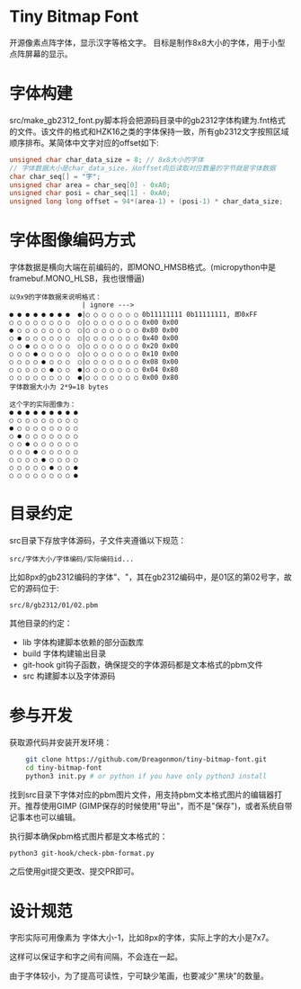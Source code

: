 # Tiny Bitmap Font
开源像素点阵字体，显示汉字等格文字。
目标是制作8x8大小的字体，用于小型点阵屏幕的显示。

# 字体构建
src/make_gb2312_font.py脚本将会把源码目录中的gb2312字体构建为.fnt格式的文件。该文件的格式和HZK16之类的字体保持一致，所有gb2312文字按照区域顺序排布。某简体中文字对应的offset如下:

```c
unsigned char char_data_size = 8; // 8x8大小的字体
// 字体数据大小是char_data_size，从offset向后读取对应数量的字节就是字体数据
char char_seq[] = "字";
unsigned char area = char_seq[0] - 0xA0;
unsigned char posi = char_seq[1] - 0xA0;
unsigned long long offset = 94*(area-1) + (posi-1) * char_data_size;
```

# 字体图像编码方式
字体数据是横向大端在前编码的，即MONO_HMSB格式。(micropython中是framebuf.MONO_HLSB，我也很懵逼)

```
以9x9的字体数据来说明格式：
                  | ignore ---> 
● ● ● ● ● ● ● ●  ●|○ ○ ○ ○ ○ ○ ○ 0b11111111 0b11111111, 即0xFF
○ ○ ○ ○ ○ ○ ○ ○  ○|○ ○ ○ ○ ○ ○ ○ 0x00 0x00
● ○ ○ ○ ○ ○ ○ ○  ○|○ ○ ○ ○ ○ ○ ○ 0x80 0x00
○ ● ○ ○ ○ ○ ○ ○  ○|○ ○ ○ ○ ○ ○ ○ 0x40 0x00
○ ○ ● ○ ○ ○ ○ ○  ○|○ ○ ○ ○ ○ ○ ○ 0x20 0x00
○ ○ ○ ● ○ ○ ○ ○  ○|○ ○ ○ ○ ○ ○ ○ 0x10 0x00
○ ○ ○ ○ ● ○ ○ ○  ○|○ ○ ○ ○ ○ ○ ○ 0x08 0x00
○ ○ ○ ○ ○ ● ○ ○  ●|○ ○ ○ ○ ○ ○ ○ 0x04 0x80
○ ○ ○ ○ ○ ○ ○ ○  ●|○ ○ ○ ○ ○ ○ ○ 0x00 0x80
字体数据大小为 2*9=18 bytes
```

```
这个字的实际图像为：
● ● ● ● ● ● ● ● ●
○ ○ ○ ○ ○ ○ ○ ○ ○
● ○ ○ ○ ○ ○ ○ ○ ○
○ ● ○ ○ ○ ○ ○ ○ ○
○ ○ ● ○ ○ ○ ○ ○ ○
○ ○ ○ ● ○ ○ ○ ○ ○
○ ○ ○ ○ ● ○ ○ ○ ○
○ ○ ○ ○ ○ ● ○ ○ ●
○ ○ ○ ○ ○ ○ ○ ○ ●
```

# 目录约定
src目录下存放字体源码，子文件夹遵循以下规范：

```src/字体大小/字体编码/实际编码id...```

比如8px的gb2312编码的字体"、"，其在gb2312编码中，是01区的第02号字，故它的源码位于:

```src/8/gb2312/01/02.pbm```

其他目录的约定：
- lib 字体构建脚本依赖的部分函数库
- build 字体构建输出目录
- git-hook git钩子函数，确保提交的字体源码都是文本格式的pbm文件
- src 构建脚本以及字体源码

# 参与开发
获取源代码并安装开发环境：


```bash
    git clone https://github.com/Dreagonmon/tiny-bitmap-font.git
    cd tiny-bitmap-font
    python3 init.py # or python if you have only python3 install
```

找到src目录下字体对应的pbm图片文件，用支持pbm文本格式图片的编辑器打开。推荐使用GIMP (GIMP保存的时候使用"导出"，而不是"保存")，或者系统自带记事本也可以编辑。

执行脚本确保pbm格式图片都是文本格式的：

```bash
python3 git-hook/check-pbm-format.py
```

之后使用git提交更改、提交PR即可。

# 设计规范
字形实际可用像素为 字体大小-1，比如8px的字体，实际上字的大小是7x7。

这样可以保证字和字之间有间隔，不会连在一起。

由于字体较小，为了提高可读性，宁可缺少笔画，也要减少"黑块"的数量。

